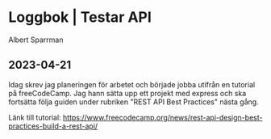 # Loggbok | Testar API
Albert Sparrman

## 2023-04-21

Idag skrev jag planeringen för arbetet och började jobba utifrån en tutorial på freeCodeCamp. Jag hann sätta upp ett projekt med express och ska fortsätta följa guiden under rubriken "REST API Best Practices" nästa gång. 

Länk till tutorial: https://www.freecodecamp.org/news/rest-api-design-best-practices-build-a-rest-api/
